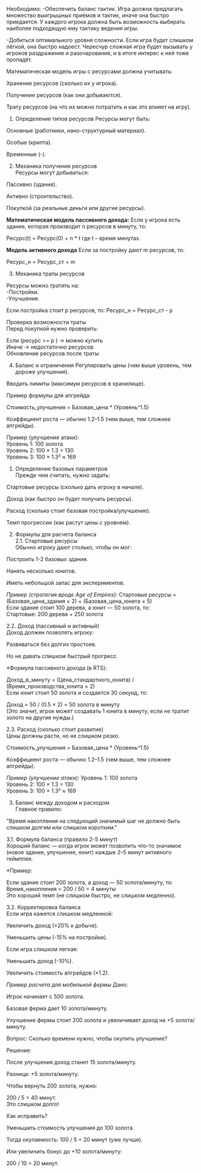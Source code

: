 Необходимо:
-Обеспечить баланс тактик. Игра должна предлагать множество выигрышных приёмов и тактик, иначе она быстро приедается. У каждого игрока должна быть возможность выбирать наиболее подходящую ему тактику ведения игры.

-Добиться оптимального уровня сложности. Если игра будет слишком лёгкой, она быстро надоест. Чересчур сложная игра будет вызывать у игроков раздражение и разочарование, и в итоге интерес к ней тоже пропадёт.


Математическая модель игры с ресурсами должна учитывать:  
  
Хранение ресурсов (сколько их у игрока).  
  
Получение ресурсов (как они добываются).  
  
Трату ресурсов (на что их можно потратить и как это влияет на игру).

1. Определение типов ресурсов
Ресурсы могут быть:

Основные (работники, нано-структурный материал).

Особые (крипта).

Временные (-).

2. Механика получения ресурсов  
Ресурсы могут добываться:  
  
Пассивно (здания).  
  
Активно (строительство).  
  
Покупкой (за реальные деньги или другие ресурсы).

**Математическая модель пассивного дохода:**
Если у игрока есть здание, которая производит n ресурсов в минуту, то:

Ресурс(t) = Ресурс(0) + n * t
где t – время минутах.

**Модель активного дохода**
Если за постройку дают m ресурсов, то:

Ресурс_н = Ресурс_ст + m

3. Механика траты ресурсов

Ресурсы можно тратить на:  
 -Постройки.    
 -Улучшения.

Если постройка стоит p ресурсов, то:
Ресурс_н = Ресурс_ст - p

Проверка возможности траты  
Перед покупкой нужно проверить:

Если (ресурс >= p ) → можно купить  
Иначе → недостаточно ресурсов  
Обновление ресурсов после траты  

4. Баланс и ограничения
Регулировать цены (чем выше уровень, тем дороже улучшения).  

Вводить лимиты (максимум ресурсов в хранилище).  
  
Пример формулы для апгрейда:  
  
Стоимость_улучшения = Базовая_цена * (Уровень^1.5)

Коэффициент роста — обычно 1.2–1.5 (чем выше, тем сложнее апгрейды).

Пример (улучшение атаки):  
Уровень 1: 100 золота  
Уровень 2: 100 × 1.3 = 130  
Уровень 3: 100 × 1.3² ≈ 169


1. Определение базовых параметров  
Прежде чем считать, нужно задать:  
  
Стартовые ресурсы (сколько дать игроку в начале).  
  
Доход (как быстро он будет получать ресурсы).  
  
Расход (сколько стоит базовая постройка/улучшение).  
  
Темп прогрессии (как растут цены с уровнем).

2. Формулы для расчета баланса  
2.1. Стартовые ресурсы  
Обычно игроку дают столько, чтобы он мог:  
  
Построить 1-2 базовых здания.  
  
Нанять несколько юнитов.  
  
Иметь небольшой запас для экспериментов.

*Пример (стратегия вроде Age of Empires):*
Стартовые ресурсы = (Базовая_цена_здания × 2) + (Базовая_цена_юнита × 5)  
Если здание стоит 100 дерева, а юнит — 50 золота, то:  
Стартовые: 200 дерева + 250 золота

2.2. Доход (пассивный и активный)  
Доход должен позволять игроку:  
  
Развиваться без долгих простоев.  
  
Но не давать слишком быстрый прогресс.  
  
*Формула пассивного дохода (в RTS): 
  
Доход_в_минуту = (Цена_стандартного_юнита) / (Время_производства_юнита × 2)  
Если юнит стоит 50 золота и создается 30 секунд, то:  
  
Доход = 50 / (0.5 × 2) = 50 золота в минуту  
(Это значит, игрок может создавать 1 юнита в минуту, если не тратит золото на другие нужды.)

2.3. Расход (сколько стоит развитие)  
Цены должны расти, но не слишком резко.

Стоимость_улучшения = Базовая_цена * (Уровень^1.5)

Коэффициент роста — обычно 1.2–1.5 (чем выше, тем сложнее апгрейды).

*Пример (улучшение атаки):*
Уровень 1: 100 золота  
Уровень 2: 100 × 1.3 = 130  
Уровень 3: 100 × 1.3² ≈ 169

3. Баланс между доходом и расходом  
Главное правило:  
  
"Время накопления на следующий значимый шаг не должно быть слишком долгим или слишком коротким."  
  
3.1. Формула баланса (правило 2-5 минут)  
Хороший баланс — когда игрок может позволить что-то значимое (новое здание, улучшение, юнит) каждые 2–5 минут активного геймплея.

*Пример:  
  
Если здание стоит 200 золота, а доход — 50 золота/минуту, то:  
Время_накопления = 200 / 50 = 4 минуты  
Это хороший темп (не слишком быстро, не слишком медленно).

3.2. Корректировка баланса  
Если игра кажется слишком медленной:  
  
Увеличить доход (+20% к добыче).  
  
Уменьшить цены (-15% на постройки).

Если игра слишком легкая:  
  
Уменьшить доход (-10%).  
  
Увеличить стоимость апгрейдов (×1.2).

*Пример расчета для мобильной фермы* 
Дано:  
  
Игрок начинает с 500 золота.  
  
Базовая ферма дает 10 золота/минуту.  
  
Улучшение фермы стоит 200 золота и увеличивает доход на +5 золота/минуту.  
  
Вопрос: Сколько времени нужно, чтобы окупить улучшение?  
  
Решение:  
  
После улучшения доход станет 15 золота/минуту.  
  
Разница: +5 золота/минуту.  
  
Чтобы вернуть 200 золота, нужно:  
  
200 / 5 = 40 минут.  
Это слишком долго!  
  
Как исправить?  
  
Уменьшить стоимость улучшения до 100 золота.  
  
Тогда окупаемость: 100 / 5 = 20 минут (уже лучше).  
  
Или увеличить бонус до +10 золота/минуту:  
  
200 / 10 = 20 минут.
